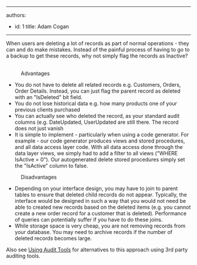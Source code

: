 

---
authors:
  - id: 1
    title: Adam Cogan
---




<span class='intro'> <p class="ssw15-rteElement-P">​When users are deleting a lot of records as part of normal operations - they can and do make mistakes. Instead of the painful process of having to go to a backup to get these records, why not simply flag the records as Inactive?​​<br><br></p> </span>

<dd class="ssw15-rteElement-FigureGood">Advant​ages<br></dd><ul><li>You do not have to delete all related records e.g. Customers, Orders, Order Details. Instead, you can just flag the parent record as deleted with an &quot;IsDeleted&quot; bit field.</li><li>You do not lose historical data e.g. how many products one of your previous clients purchased</li><li>You can actually see who deleted the record, as your standard audit columns (e.g. DateUpdated, UserUpdated are still there. The record does not just vanish</li><li>It is simple to implement - particularly when using a code generator. For example - our code generator produces views and stored procedures, and all data access layer code. With all data access done through the data layer views, we simply had to add a filter to all views (&quot;WHERE IsActive = 0&quot;). Our autogenerated delete stored procedures simply set the &quot;IsActive&quot; column to false.</li></ul><dd class="ssw15-rteElement-FigureBad">Disa​dvantages<br></dd><ul><li>Depending on your interface design, you may have to join to parent tables to ensure that deleted child records do not appear. Typically, the interface would be designed in such a way that you would not need be able to created new records based on the deleted items (e.g. you cannot create a new order record for a customer that is deleted). Performance of queries can potentially suffer if you have to do these joins.</li><li>While storage space is very cheap, you are not removing records from your database. You may need to archive records if the number of deleted records becomes large.<br></li></ul><p>Also see&#160;<a href="https&#58;//www.ssw.com.au/ssw/Standards/Rules/RulesToBetterSQLServerDatabases.aspx#UseAuditTools">Using A​udit To​ols</a>&#160;for alternatives to this approach using 3rd party auditing tools.​<br></p>


